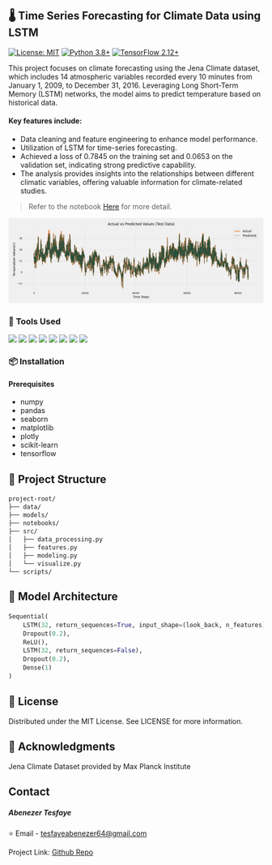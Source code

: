 ## 🌡️ **Time Series Forecasting for Climate Data using LSTM**

[![License: MIT](https://img.shields.io/badge/License-MIT-yellow.svg)](https://opensource.org/licenses/MIT)
[![Python 3.8+](https://img.shields.io/badge/python-3.8+-blue.svg)](https://www.python.org/downloads/)
[![TensorFlow 2.12+](https://img.shields.io/badge/TensorFlow-2.12+-FF6F00?logo=tensorflow)](https://www.tensorflow.org/)

This project focuses on climate forecasting using the Jena Climate dataset, which includes 14 atmospheric variables recorded every 10 minutes from January 1, 2009, to December 31, 2016. Leveraging Long Short-Term Memory (LSTM) networks, the model aims to predict temperature based on historical data.

#### **Key features include:**
* Data cleaning and feature engineering to enhance model performance.
* Utilization of LSTM for time-series forecasting.
* Achieved a loss of 0.7845 on the training set and 0.0653 on the validation set, indicating strong predictive capability.
* The analysis provides insights into the relationships between different climatic variables, offering valuable information for climate-related studies.

> Refer to the notebook [Here](https://github.com/abu14/Climate-Temperature-Forecasting-LSTM/blob/main/notebooks/Time_Series_Climate_Forecasting_using_LSTM.ipynb) for more detail.

<p align="center">
  <img src="assets/prediction_performance.png" alt="Digit Recognition">
  
</p>


### 🔧 **Tools Used**

<p>
<img src="https://img.shields.io/badge/-Python-3776AB?style=flat&logo=python&logoColor=white">
<img src="https://img.shields.io/badge/-TensorFlow-FF6F00?style=flat&logo=tensorflow&logoColor=white">  
<img src="https://img.shields.io/badge/-Keras-D00000?style=flat&logo=keras&logoColor=white"> 
<img src="https://img.shields.io/badge/-scikit--learn-F7931E?style=flat&logo=scikit-learn&logoColor=white">
<img src="https://img.shields.io/badge/-NumPy-013243?style=flat&logo=numpy&logoColor=white">
<img src="https://img.shields.io/badge/-Pandas-150458?style=flat&logo=pandas&logoColor=white">
<img src="https://img.shields.io/badge/-Matplotlib-11557C?style=flat&logo=matplotlib&logoColor=white">
<img src="https://img.shields.io/badge/-Seaborn-3888E3?style=flat&logo=seaborn&logoColor=white">
</p>



### 📦 **Installation**

#### Prerequisites
* numpy
* pandas
* seaborn
* matplotlib
* plotly
* scikit-learn
* tensorflow




## 📂 Project Structure
```
project-root/
├── data/             
├── models/             
├── notebooks/
├── src/                
│   ├── data_processing.py
│   ├── features.py
│   ├── modeling.py
│   └── visualize.py
└── scripts/           
```



## 🧠 Model Architecture

```python
Sequential(
    LSTM(32, return_sequences=True, input_shape=(look_back, n_features)),
    Dropout(0.2),
    ReLU(),
    LSTM(32, return_sequences=False),
    Dropout(0.2),
    Dense(1)
)
```



## 📄 License
Distributed under the MIT License. See LICENSE for more information.

## 🙏 Acknowledgments
Jena Climate Dataset provided by Max Planck Institute


<!-- CONTACT -->
## **Contact**

##### Abenezer Tesfaye

⭐️ Email - tesfayeabenezer64@gmail.com
 
Project Link: [Github Repo](https://github.com/abu14/Climate-Temperature-Forecasting-LSTM)
